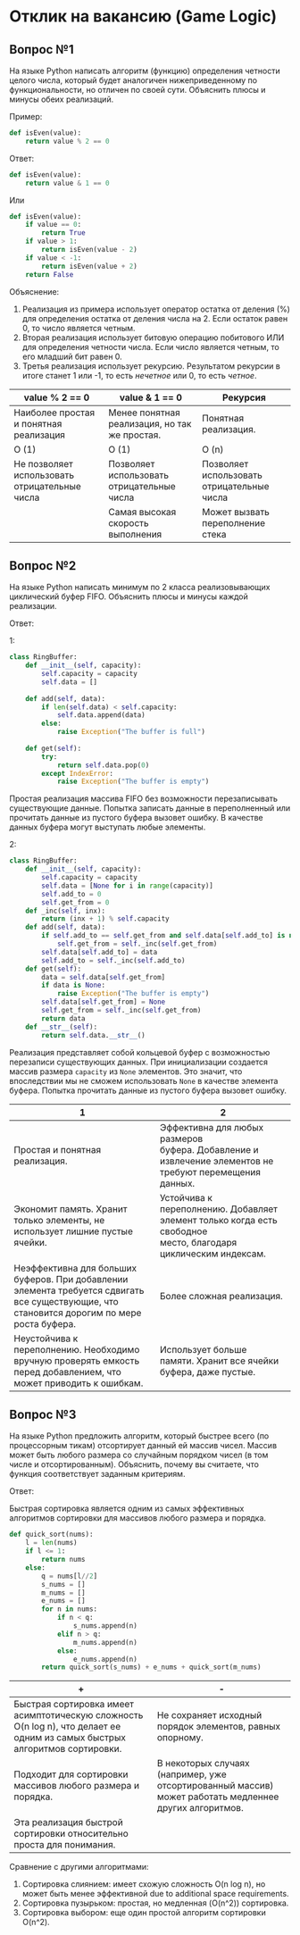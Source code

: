 # Отклик на вакансию (Game Logic)

## Вопрос №1

На языке Python написать алгоритм (функцию) определения четности целого числа, который будет аналогичен нижеприведенному по функциональности, но отличен по своей сути. Объяснить плюсы и минусы обеих реализаций.

Пример:
```Python
def isEven(value):
	return value % 2 == 0
```
Ответ:
```Python
def isEven(value):
    return value & 1 == 0
```
Или
``` Python
def isEven(value):
	if value == 0:
		return True
	if value > 1:
		return isEven(value - 2)
	if value < -1:
		return isEven(value + 2)
	return False
```
Объяснение:

1. Реализация из примера использует оператор остатка от деления (%) для определения остатка от деления числа на 2. Если остаток равен 0, то число является четным.
2. Вторая реализация использует битовую операцию побитового ИЛИ для определения четности числа. Если число является четным, то его младший бит равен 0.
3. Третья реализация использует рекурсию. Результатом рекурсии в итоге станет 1 или -1, то есть *нечетное* или 0, то есть *четное*.

| value % 2 == 0 | value & 1 == 0 | Рекурсия |
| ---- | ---- | ---- |
| Наиболее простая и понятная реализация | Менее понятная реализация, но так же простая. | Понятная реализация. |
| O (1) | O (1) | O (n) |
| Не позволяет использовать отрицательные числа | Позволяет использовать отрицательные числа | Позволяет использовать отрицательные числа |
|  | Самая высокая скорость выполнения | Может вызвать переполнение стека |


## Вопрос №2

На языке Python написать минимум по 2 класса реализовывающих циклический буфер FIFO. Объяснить плюсы и минусы каждой реализации.

Ответ:

1:
```Python
class RingBuffer:
    def __init__(self, capacity):
        self.capacity = capacity
        self.data = []
    
    def add(self, data):
        if len(self.data) < self.capacity:
            self.data.append(data)
        else:
            raise Exception("The buffer is full")
        
    def get(self):
        try:
            return self.data.pop(0)
        except IndexError:
            raise Exception("The buffer is empty")
```
Простая реализация массива FIFO без возможности перезаписывать существующие данные. Попытка записать данные в переполненный или прочитать данные из пустого буфера вызовет ошибку. В качестве данных буфера могут выступать любые элементы.

2:
```Python
class RingBuffer:
	def __init__(self, capacity):
		self.capacity = capacity
		self.data = [None for i in range(capacity)]
		self.add_to = 0
		self.get_from = 0
	def _inc(self, inx):
		return (inx + 1) % self.capacity
	def add(self, data):
		if self.add_to == self.get_from and self.data[self.add_to] is not None:
			self.get_from = self._inc(self.get_from)
		self.data[self.add_to] = data
		self.add_to = self._inc(self.add_to)
	def get(self):
		data = self.data[self.get_from]
		if data is None:
			raise Exception("The buffer is empty")
		self.data[self.get_from] = None
		self.get_from = self._inc(self.get_from)
		return data
	def __str__(self):
		return self.data.__str__()
```
Реализация представляет собой кольцевой буфер с возможностью перезаписи существующих данных. При инициализации создается массив размера `capacity` из `None` элементов. Это значит, что впоследствии мы не сможем использовать `None` в качестве элемента буфера. Попытка прочитать данные из пустого буфера вызовет ошибку.

| 1 | 2 |
| ---- | ---- |
| Простая и понятная реализация. | Эффективна для любых размеров буфера. Добавление и извлечение элементов не требуют перемещения данных. |
| Экономит память. Хранит только элементы, не использует лишние пустые ячейки. | Устойчива к переполнению. Добавляет элемент только когда есть свободное место, благодаря циклическим индексам. |
| Неэффективна для больших буферов. При добавлении элемента требуется сдвигать все существующие, что становится дорогим по мере роста буфера. | Более сложная реализация. |
| Неустойчива к переполнению. Необходимо вручную проверять емкость перед добавлением, что может приводить к ошибкам. | Использует больше памяти. Хранит все ячейки буфера, даже пустые. |

## Вопрос №3
На языке Python предложить алгоритм, который быстрее всего (по процессорным тикам) отсортирует данный ей массив чисел. Массив может быть любого размера со случайным порядком чисел (в том числе и отсортированным). Объяснить, почему вы считаете, что функция соответствует заданным критериям.

Ответ:

Быстрая сортировка является одним из самых эффективных алгоритмов сортировки для массивов любого размера и порядка.

```Python
def quick_sort(nums):
	l = len(nums)
	if l <= 1:
		return nums
	else:
		q = nums[l//2]
		s_nums = []
		m_nums = []
		e_nums = []
		for n in nums:
			if n < q:
				s_nums.append(n)
			elif n > q:
				m_nums.append(n)
			else:
				e_nums.append(n)
		return quick_sort(s_nums) + e_nums + quick_sort(m_nums)
```

| + | - |
| ---- | ---- |
| Быстрая сортировка имеет асимптотическую сложность O(n log n), что делает ее одним из самых быстрых алгоритмов сортировки. | Не сохраняет исходный порядок элементов, равных опорному. |
| Подходит для сортировки массивов любого размера и порядка. | В некоторых случаях (например, уже отсортированный массив) может работать медленнее других алгоритмов. |
| Эта реализация быстрой сортировки относительно проста для понимания. |  |
Сравнение с другими алгоритмами:

1. Сортировка слиянием: имеет схожую сложность O(n log n), но может быть менее эффективной due to additional space requirements.
2. Сортировка пузырьком: простая, но медленная (O(n^2)) сортировка.
3. Сортировка выбором: еще один простой алгоритм сортировки O(n^2).
